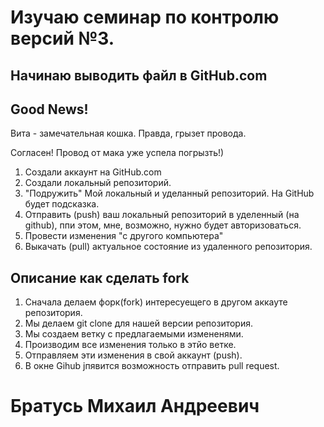 # Изучаю семинар по контролю версий №3.

## Начинаю выводить файл в GitHub.com

## Good News! 

Вита - замечательная кошка. Правда, грызет провода. 

Согласен! Провод от мака уже успела погрызть!)


1. Создали аккаунт на GitHub.com 
2. Создали локальный репозиторий.
3. "Подружить" Мой локальный и уделанный репозиторий. На GitHub будет подсказка. 
4. Отправить (push) ваш локальный репозиторий в уделенный (на github), ппи этом, мне, возможно, нужно будет авторизоваться. 
5. Провести изменения "с другого компьютера"
6. Выкачать (pull) актуальное состояние из удаленного репозитория.
   
## __Описание как сделать fork__
1. Сначала делаем форк(fork) интересуещего в другом аккауте репозитория.
2. Мы делаем git clone  для нашей версии репозитория.
3. Мы создаем ветку с предлагаемыми измененями.
4. Производим все изменения только в этйо ветке.
5. Отправляем эти изменения в свой аккаунт (push).
6. В окне Gihub jпявится возможность отправить pull request.

# Братусь Михаил Андреевич